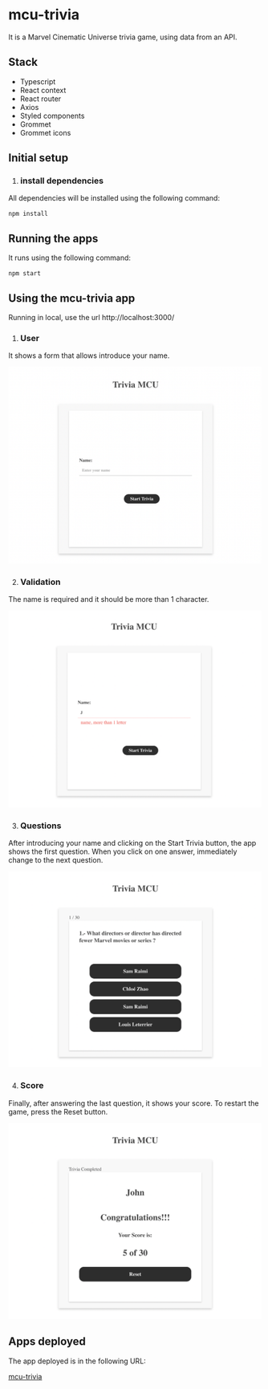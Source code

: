# mcu-trivia

It is a Marvel Cinematic Universe trivia game, using data from an API.

## Stack

- Typescript
- React context
- React router
- Axios
- Styled components
- Grommet
- Grommet icons

## Initial setup

1. ### install dependencies

All dependencies will be installed using the following command:

```
npm install
```

## Running the apps

It runs using the following command:

```
npm start
```

## Using the mcu-trivia app

Running in local, use the url http://localhost:3000/

1. ### User

It shows a form that allows introduce your name.

![User](./info/mcu-trivia-user.png)

2. ### Validation

The name is required and it should be more than 1 character.

![Validation](./info/mcu-trivia-validation.png)

3. ### Questions

After introducing your name and clicking on the Start Trivia button, the app shows the first question.
When you click on one answer, immediately change to the next question.

![Questions](./info/mcu-trivia-questions.png)

4. ### Score

Finally, after answering the last question, it shows your score.
To restart the game, press the Reset button.

![Score](./info/mcu-trivia-score.png)

## Apps deployed

The app deployed is in the following URL:

[mcu-trivia](https://633e06c0d181891bb26ca6f0--mcu-trivia.netlify.app/)
